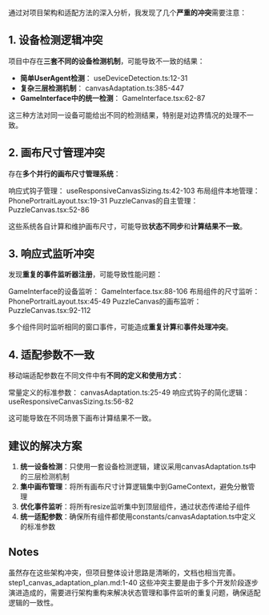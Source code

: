 


通过对项目架构和适配方法的深入分析，我发现了几个**严重的冲突**需要注意：

## 1. 设备检测逻辑冲突

项目中存在**三套不同的设备检测机制**，可能导致不一致的结果：

- **简单UserAgent检测**： useDeviceDetection.ts:12-31
- **复杂三层检测机制**：  canvasAdaptation.ts:385-447
- **GameInterface中的统一检测**：  GameInterface.tsx:62-87

这三种方法对同一设备可能给出不同的检测结果，特别是对边界情况的处理不一致。

## 2. 画布尺寸管理冲突

存在**多个并行的画布尺寸管理系统**：

响应式钩子管理： useResponsiveCanvasSizing.ts:42-103
布局组件本地管理： PhonePortraitLayout.tsx:19-31
PuzzleCanvas的自主管理： PuzzleCanvas.tsx:52-86

这些系统各自计算和维护画布尺寸，可能导致**状态不同步**和**计算结果不一致**。

## 3. 响应式监听冲突

发现**重复的事件监听器注册**，可能导致性能问题：

GameInterface的设备监听： GameInterface.tsx:88-106
布局组件的尺寸监听： PhonePortraitLayout.tsx:45-49
PuzzleCanvas的画布监听： PuzzleCanvas.tsx:92-112

多个组件同时监听相同的窗口事件，可能造成**重复计算**和**事件处理冲突**。

## 4. 适配参数不一致

移动端适配参数在不同文件中有**不同的定义和使用方式**：

常量定义的标准参数： canvasAdaptation.ts:25-49
响应式钩子的简化逻辑： useResponsiveCanvasSizing.ts:56-82

这可能导致在不同场景下画布计算结果不一致。

## 建议的解决方案

1. **统一设备检测**：只使用一套设备检测逻辑，建议采用canvasAdaptation.ts中的三层检测机制
2. **集中画布管理**：将所有画布尺寸计算逻辑集中到GameContext，避免分散管理
3. **优化事件监听**：将所有resize监听集中到顶层组件，通过状态传递给子组件
4. **统一适配参数**：确保所有组件都使用constants/canvasAdaptation.ts中定义的标准参数

## Notes

虽然存在这些架构冲突，但项目整体设计思路是清晰的，文档也相当完善。step1_canvas_adaptation_plan.md:1-40  这些冲突主要是由于多个开发阶段逐步演进造成的，需要进行架构重构来解决状态管理和事件监听的重复问题，确保适配逻辑的一致性。

